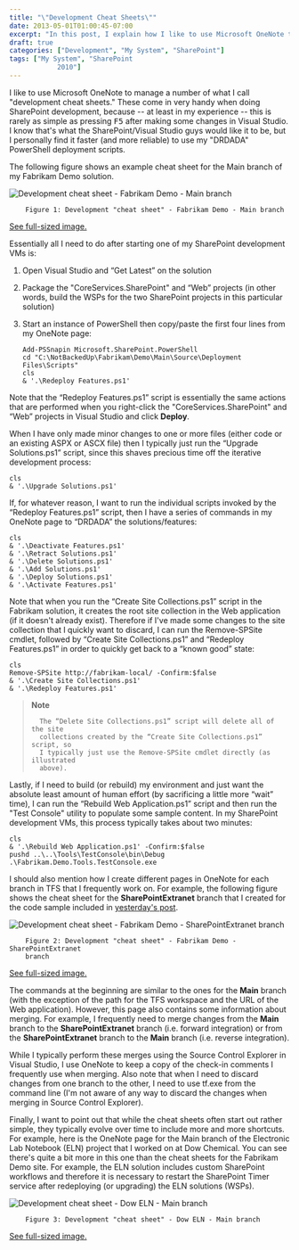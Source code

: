 ```yaml
---
title: "\"Development Cheat Sheets\""
date: 2013-05-01T01:00:45-07:00
excerpt: "In this post, I explain how I like to use Microsoft OneNote to manage what I call \"development cheat sheets\" -- which are especially useful when developing SharePoint solutions."
draft: true
categories: ["Development", "My System", "SharePoint"]
tags: ["My System", "SharePoint 
			2010"]
---
```


I like to use Microsoft OneNote to manage a number of what I call "development
cheat sheets." These come in very handy when doing SharePoint development, because
-- at least in my experience -- this is rarely as simple as pressing <kbd>F5</kbd>
after making some changes in Visual Studio. I know that's what the SharePoint/Visual
Studio guys would like it to be, but I personally find it faster (and more reliable)
to use my "DRDADA" PowerShell deployment scripts.

The following figure shows an example cheat sheet for the Main branch of
my Fabrikam Demo solution.

![Development cheat sheet - Fabrikam Demo - Main branch](https://www.technologytoolbox.com/blog/images/www_technologytoolbox_com/blog/jjameson/10/r_Development-cheat-sheet-Fabrikam-Demo-Main-branch.png)

    	Figure 1: Development "cheat sheet" - Fabrikam Demo - Main branch

[See full-sized image.](/blog/images/www_technologytoolbox_com/blog/jjameson/10/o_Development-cheat-sheet-Fabrikam-Demo-Main-branch.png)

Essentially all I need to do after starting one of my SharePoint development
VMs is:

1. Open Visual Studio and “Get Latest” on the solution

2. Package the "CoreServices.SharePoint" and “Web” projects (in other words,
   build the WSPs for the two SharePoint projects in this particular solution)

3. Start an instance of PowerShell then copy/paste the first four lines
   from my OneNote page:
   
   ```
   Add-PSSnapin Microsoft.SharePoint.PowerShell
   cd "C:\NotBackedUp\Fabrikam\Demo\Main\Source\Deployment Files\Scripts"
   cls
   & '.\Redeploy Features.ps1'
   ```

Note that the “Redeploy Features.ps1” script is essentially the same actions
that are performed when you right-click the "CoreServices.SharePoint" and “Web”
projects in Visual Studio and click **Deploy**.

When I have only made minor changes to one or more files (either code or
an existing ASPX or ASCX file) then I typically just run the “Upgrade Solutions.ps1”
script, since this shaves precious time off the iterative development process:

```
cls
& '.\Upgrade Solutions.ps1'
```

If, for whatever reason, I want to run the individual scripts invoked by
the “Redeploy Features.ps1” script, then I have a series of commands in my OneNote
page to “DRDADA” the solutions/features:

```
cls
& '.\Deactivate Features.ps1'
& '.\Retract Solutions.ps1'
& '.\Delete Solutions.ps1'
& '.\Add Solutions.ps1'
& '.\Deploy Solutions.ps1'
& '.\Activate Features.ps1'
```

Note that when you run the “Create Site Collections.ps1” script in the Fabrikam
solution, it creates the root site collection in the Web application (if it
doesn't already exist). Therefore if I've made some changes to the site collection
that I quickly want to discard, I can run the Remove-SPSite cmdlet, followed
by “Create Site Collections.ps1” and “Redeploy Features.ps1” in order to quickly
get back to a “known good” state:

```
cls
Remove-SPSite http://fabrikam-local/ -Confirm:$false
& '.\Create Site Collections.ps1'
& '.\Redeploy Features.ps1'
```

> **Note**
>
>       The “Delete Site Collections.ps1” script will delete all of the site 
>       collections created by the “Create Site Collections.ps1” script, so 
>       I typically just use the Remove-SPSite cmdlet directly (as illustrated 
>       above).

Lastly, if I need to build (or rebuild) my environment and just want the
absolute least amount of human effort (by sacrificing a little more “wait” time),
I can run the “Rebuild Web Application.ps1” script and then run the "Test Console"
utility to populate some sample content. In my SharePoint development VMs, this
process typically takes about two minutes:

```
cls
& '.\Rebuild Web Application.ps1' -Confirm:$false
pushd ..\..\Tools\TestConsole\bin\Debug
.\Fabrikam.Demo.Tools.TestConsole.exe
```

I should also mention how I create different pages in OneNote for each branch
in TFS that I frequently work on. For example, the following figure shows the
cheat sheet for the **SharePointExtranet** branch that I created
for the code sample included in
[yesterday's post](/blog/jjameson/2013/04/30/installation-guide-for-sharepoint-server-2010-and-office-web-apps).

![Development cheat sheet - Fabrikam Demo - SharePointExtranet branch](https://www.technologytoolbox.com/blog/images/www_technologytoolbox_com/blog/jjameson/10/r_Development-cheat-sheet-Fabrikam-Demo-SharePointExtranet-branch.png)

    	Figure 2: Development "cheat sheet" - Fabrikam Demo - SharePointExtranet 
    	branch

[See full-sized image.](/blog/images/www_technologytoolbox_com/blog/jjameson/10/o_Development-cheat-sheet-Fabrikam-Demo-SharePointExtranet-branch.png)

The commands at the beginning are similar to the ones for the **Main**
branch (with the exception of the path for the TFS workspace and the URL of
the Web application). However, this page also contains some information about
merging. For example, I frequently need to merge changes from the **Main**
branch to the **SharePointExtranet** branch (i.e. forward integration)
or from the **SharePointExtranet** branch to the **Main**
branch (i.e. reverse integration).

While I typically perform these merges using the Source Control Explorer
in Visual Studio, I use OneNote to keep a copy of the check-in comments I frequently
use when merging. Also note that when I need to discard changes from one branch
to the other, I need to use tf.exe from the command line (I'm not aware of any
way to discard the changes when merging in Source Control Explorer).

Finally, I want to point out that while the cheat sheets often start out
rather simple, they typically evolve over time to include more and more shortcuts.
For example, here is the OneNote page for the Main branch of the Electronic
Lab Notebook (ELN) project that I worked on at Dow Chemical. You can see there's
quite a bit more in this one than the cheat sheets for the Fabrikam Demo site.
For example, the ELN solution includes custom SharePoint workflows and therefore
it is necessary to restart the SharePoint Timer service after redeploying (or
upgrading) the ELN solutions (WSPs).

![Development cheat sheet - Dow ELN - Main branch](https://www.technologytoolbox.com/blog/images/www_technologytoolbox_com/blog/jjameson/10/r_Development-cheat-sheet-Dow-ELN-Main-branch.png)

    	Figure 3: Development "cheat sheet" - Dow ELN - Main branch

[See full-sized image.](/blog/images/www_technologytoolbox_com/blog/jjameson/10/o_Development-cheat-sheet-Dow-ELN-Main-branch.png)

